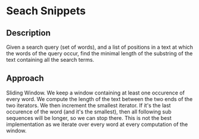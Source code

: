 # Seach Snippets
## Description
Given a search query (set of words), and a list of positions in a text at which the words of the query occur, find the minimal length of the substring of the text containing all the search terms.

## Approach
Sliding Window. 
We keep a window containing at least one occurence of every word. We compute the length of the text between the two ends of the two iterators. We then increment the smallest iterator. If it's the last occurence of the word (and it's the smallest), then all following sub sequences will be longer, so we can stop there.
This is not the best implementation as we iterate over every word at every computation of the window.
